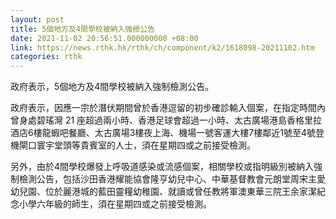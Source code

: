 ```yaml
---
layout: post
title: 5個地方及4間學校被納入強檢公告
date: 2021-11-02 20:56:51.000000000 +08:00
link: https://news.rthk.hk/rthk/ch/component/k2/1618098-20211102.htm
categories: rthk
---
```


政府表示，5個地方及4間學校被納入強制檢測公告。

政府表示，因應一宗於潛伏期間曾於香港逗留的初步確診輸入個案，在指定時間內曾身處碧瑤灣 21 座超過兩小時、香港足球會超過一小時、太古廣場港島香格里拉酒店6樓龍蝦吧餐廳、太古廣場3樓夜上海、機場一號客運大樓7樓鄰近1號至4號登機閘口寰宇堂頭等貴賓室的人士，須在星期四或之前接受檢測。

另外，由於4間學校爆發上呼吸道感染或流感個案，相關學校或指明級別被納入強制檢測公告，包括沙田香港耀能協會隆亨幼兒中心、中華基督教會元朗堂周宋主愛幼兒園、位於麗港城的藍田靈糧幼稚園、就讀或曾任教將軍澳東華三院王余家潔紀念小學六年級的師生，須在星期四或之前接受檢測。
